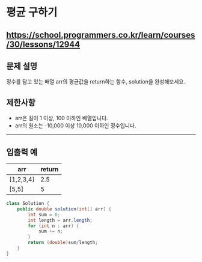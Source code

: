 # 평균 구하기
https://school.programmers.co.kr/learn/courses/30/lessons/12944
---
## 문제 설명
정수를 담고 있는 배열 arr의 평균값을 return하는 함수, solution을 완성해보세요.

## 제한사항
+ arr은 길이 1 이상, 100 이하인 배열입니다.
+ arr의 원소는 -10,000 이상 10,000 이하인 정수입니다.
---
## 입출력 예
| arr	| return |
| --- | --- |
| [1,2,3,4]	| 2.5 |
| [5,5]	| 5 |
```java
class Solution {
    public double solution(int[] arr) {
        int sum = 0;
        int length = arr.length;
        for (int n : arr) {
            sum += n;
        }
        return (double)sum/length;
    }
}
```